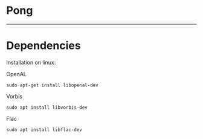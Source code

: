 # Pong

----
# Dependencies

Installation on linux:

OpenAL
```shell
sudo apt-get install libopenal-dev
```

Vorbis
```shell
sudo apt install libvorbis-dev
```

Flac
```shell
sudo apt install libflac-dev
```